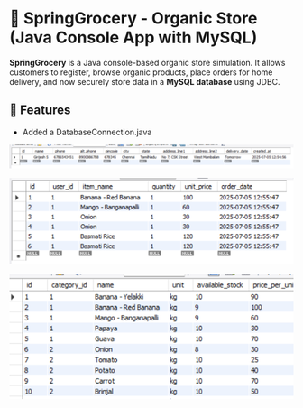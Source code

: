 # 🛒 SpringGrocery - Organic Store (Java Console App with MySQL)

**SpringGrocery** is a Java console-based organic store simulation. It allows customers to register, browse organic products, place orders for home delivery, and now securely store data in a **MySQL database** using JDBC.

## 🌟 Features
 - Added a DatabaseConnection.java

![User Registration](Mysql-Image%20Updated/Screenshot%202025-07-05%20125844.png)

![Order](Mysql-Image%20Updated/Screenshot%202025-07-05%20125918.png)

![Item list](Mysql-Image%20Updated/Screenshot%202025-07-05%20130006.png)


